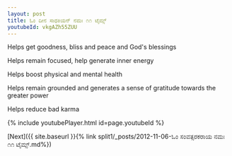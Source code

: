```yaml
---
layout: post
title: ಓಂ ದೀನ ಸಾಧಕಿಯನ್ ನಮಃ ೧೧ ಟೈಮ್ಸ್
youtubeId: vkgAZh55ZUU
---
```

 
 
Helps get goodness, bliss and peace and God's blessings
 
Helps remain focused, help generate inner energy 
 
Helps boost physical and mental health 
 
Helps remain grounded and generates a sense of gratitude towards the greater power 
 
Helps reduce bad karma
 
 
 
 


{% include youtubePlayer.html id=page.youtubeId %}
 
[Next]({{ site.baseurl }}{% link  split1/_posts/2012-11-06-ಓಂ ಸಂವತ್ಸರಕರಾಯ ನಮಃ ೧೧ ಟೈಮ್ಸ್.md%})
 
